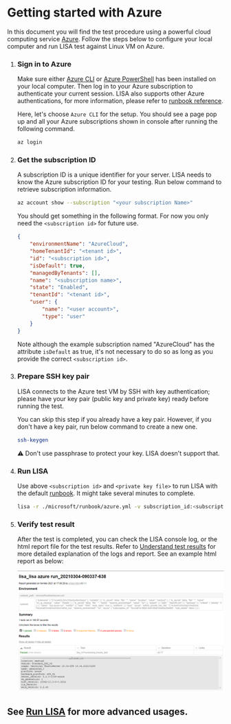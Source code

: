# Getting started with Azure

In this document you will find the test procedure using a powerful cloud
computing service [Azure](https://azure.microsoft.com/). Follow the steps below
to configure your local computer and run LISA test against Linux VM on Azure.

1. ### Sign in to Azure

    Make sure either [Azure
    CLI](https://docs.microsoft.com/en-us/cli/azure/install-azure-cli) or [Azure
    PowerShell](https://docs.microsoft.com/en-us/powershell/azure/install-az-ps)
    has been installed on your local computer. Then log in to your Azure
    subscription to authenticate your current session. LISA also supports other
    Azure authentications, for more information, please refer to [runbook
    reference](runbook.md).

    Here, let's choose `Azure CLI` for the setup. You should see a page pop up
    and all your Azure subscriptions shown in console after running the
    following command.

    ```bash
    az login
    ```

2. ### Get the subscription ID

    A subscription ID is a unique identifier for your server. LISA needs to know
    the Azure subscription ID for your testing. Run below command to retrieve
    subscription information.

    ```bash
    az account show --subscription "<your subscription Name>"
    ```

    You should get something in the following format. For now you only need the
    `<subscription id>` for future use.

    ```json
    {
        "environmentName": "AzureCloud",
        "homeTenantId": "<tenant id>",
        "id": "<subscription id>",
        "isDefault": true,
        "managedByTenants": [],
        "name": "<subscription name>",
        "state": "Enabled",
        "tenantId": "<tenant id>",
        "user": {
            "name": "<user account>",
            "type": "user"
        }
    }
    ```

    Note although the example subscription named "AzureCloud" has the attribute
    `isDefault` as true, it's not necessary to do so as long as you provide the
    correct `<subscription id>`.

3. ### Prepare SSH key pair

    LISA connects to the Azure test VM by SSH with key authentication; please
    have your key pair (public key and private key) ready before running the
    test. 

    You can skip this step if you already have a key pair. However, if you don't
    have a key pair, run below command to create a new one.

    ```bash
    ssh-keygen
    ```

    :warning:   Don't use passphrase to protect your key. LISA doesn't support
    that.

4. ### Run LISA

    Use above `<subscription id>` and `<private key file>` to run LISA with the
    default [runbook](runbook.md). It might take several minutes to complete.

    ```bash
    lisa -r ./microsoft/runbook/azure.yml -v subscription_id:<subscription id> -v "admin_private_key_file:<private key file>"
    ```

5. ### Verify test result

    After the test is completed, you can check the LISA console log, or the html
    report file for the test results. Refer to [Understand test
    results](understand_results.md) for more detailed explanation of the logs
    and report. See an example html report as below:

    ![image](../img/smoke_test_result.png)

## See [Run LISA](run.md) for more advanced usages.
